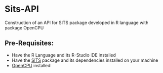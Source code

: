 # Sits-API
Construction of an API for SITS package developed in R language with package OpenCPU

## Pre-Requisites:
- Have the R Language and its R-Studio IDE installed
- Have the [SITS](https://github.com/e-sensing/sits) package and its dependencies installed on your machine
- [OpenCPU](https://www.opencpu.org/download.html) installed

